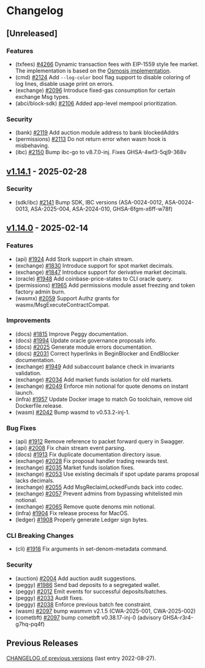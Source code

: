 <!--
Guiding Principles:

Changelogs are for humans, not machines.
There should be an entry for every single version.
The same types of changes should be grouped.
Versions and sections should be linkable.
The latest version comes first.
The release date of each version is displayed.

Usage:

Change log entries are to be added to the Unreleased section under the
appropriate stanza (see below). Each entry is required to include a tag and
the Github PR reference in the following format:

* (<tag>) \#<pr-number> message

The tag should consist of where the change is being made ex. (exchange), (iavl), (rpc)
The PR numbers must be later be link-ified during the release process so you do
not have to worry about including a link manually, but you can if you wish.

Types of changes (Stanzas):

"Features" for new features.
"Improvements" for changes in existing functionality and performance improvements.
"Deprecated" for soon-to-be removed features.
"Bug Fixes" for any bug fixes, except security related.
"Security" for security related changes and exploit fixes. NOT EXPORTED in auto-publishing process.
"API Breaking" for breaking Protobuf, gRPC and REST routes and types used by end-users.
"CLI Breaking" for breaking CLI commands.
Ref: https://keepachangelog.com/en/1.1.0/
-->

# Changelog

## [Unreleased]

### Features

- (txfees) [#4266](https://github.com/InjectiveLabs/injective-core/pull/4266) Dynamic transaction fees with EIP-1559 style fee market. The implementation is based on the [Osmosis implementation](https://github.com/osmosis-labs/osmosis/tree/main/x/txfees).
- (cmd) [#2124](https://github.com/InjectiveLabs/injective-core/pull/2124) Add `--log-color` bool flag support to disable coloring of log lines, disable usage print on errors.
- (exchange) [#2096](https://github.com/InjectiveLabs/injective-core/pull/2096) Introduce fixed-gas consumption for certain exchange Msg types.
- (abci/block-sdk) [#2106](https://github.com/InjectiveLabs/injective-core/pull/2106) Added app-level mempool prioritization.

### Security

- (bank) [#2119](https://github.com/InjectiveLabs/injective-core/pull/2119) Add auction module address to bank blockedAddrs
- (permissions) [#2113](https://github.com/InjectiveLabs/injective-core/pull/2113) Do not return error when wasm hook is misbehaving.
- (ibc) [#2150](https://github.com/InjectiveLabs/injective-core/pull/2150) Bump ibc-go to v8.7.0-inj. Fixes GHSA-4wf3-5qj9-368v

## [v1.14.1](https://github.com/InjectiveFoundation/injective-core/releases/tag/v1.14.1) - 2025-02-28

### Security

- (sdk/ibc) [#2141](https://github.com/InjectiveLabs/injective-core/pull/2141) Bump SDK, IBC versions (ASA-0024-0012, ASA-0024-0013, ASA-2025-004, ASA-2024-010, GHSA-6fgm-x6ff-w78f)

## [v1.14.0](https://github.com/InjectiveFoundation/injective-core/releases/tag/v1.14.0) - 2025-02-14

### Features

- (api) [#1924](https://github.com/InjectiveLabs/injective-core/pull/1924) Add Stork support in chain stream.
- (exchange) [#1830](https://github.com/InjectiveLabs/injective-core/pull/1830) Introduce support for spot market decimals.
- (exchange) [#1847](https://github.com/InjectiveLabs/injective-core/pull/1847) Introduce support for derivative market decimals.
- (oracle) [#1948](https://github.com/InjectiveLabs/injective-core/pull/1948) Add coinbase-price-states to CLI oracle query.
- (permissions) [#1965](https://github.com/InjectiveLabs/injective-core/pull/1965) Add permissions module asset freezing and token factory admin burn.
- (wasmx) [#2059](https://github.com/InjectiveLabs/injective-core/pull/2059) Support Authz grants for wasmx/MsgExecuteContractCompat.

### Improvements

- (docs) [#1815](https://github.com/InjectiveLabs/injective-core/pull/1815) Improve Peggy documentation.
- (docs) [#1994](https://github.com/InjectiveLabs/injective-core/pull/1994) Update oracle governance proposals info.
- (docs) [#2025](https://github.com/InjectiveLabs/injective-core/pull/2025) Generate module errors documentation.
- (docs) [#2031](https://github.com/InjectiveLabs/injective-core/pull/2031) Correct hyperlinks in BeginBlocker and EndBlocker documentation.
- (exchange) [#1949](https://github.com/InjectiveLabs/injective-core/pull/1949) Add subaccount balance check in invariants validation.
- (exchange) [#2034](https://github.com/InjectiveLabs/injective-core/pull/2034) Add market funds isolation for old markets.
- (exchange) [#2049](https://github.com/InjectiveLabs/injective-core/pull/2049) Enforce min notional for quote denoms on instant launch.
- (infra) [#1957](https://github.com/InjectiveLabs/injective-core/pull/1957) Update Docker image to match Go toolchain, remove old Dockerfile.release.
- (wasm) [#2042](https://github.com/InjectiveLabs/injective-core/pull/2042) Bump wasmd to v0.53.2-inj-1.

### Bug Fixes

- (api) [#1912](https://github.com/InjectiveLabs/injective-core/pull/1912) Remove reference to packet forward query in Swagger.
- (api) [#2008](https://github.com/InjectiveLabs/injective-core/pull/2008) Fix chain stream event parsing.
- (docs) [#1913](https://github.com/InjectiveLabs/injective-core/pull/1913) Fix duplicate documentation directory issue.
- (exchange) [#2028](https://github.com/InjectiveLabs/injective-core/pull/2028) Fix proposal handler trading rewards test.
- (exchange) [#2035](https://github.com/InjectiveLabs/injective-core/pull/2035) Market funds isolation fixes.
- (exchange) [#2053](https://github.com/InjectiveLabs/injective-core/pull/2053) Use existing decimals if spot update params proposal lacks decimals.
- (exchange) [#2055](https://github.com/InjectiveLabs/injective-core/pull/2055) Add MsgReclaimLockedFunds back into codec.
- (exchange) [#2057](https://github.com/InjectiveLabs/injective-core/pull/2057) Prevent admins from bypassing whitelisted min notional.
- (exchange) [#2065](https://github.com/InjectiveLabs/injective-core/pull/2065) Remove quote denoms min notional.
- (infra) [#1904](https://github.com/InjectiveLabs/injective-core/pull/1904) Fix release process for MacOS.
- (ledger) [#1908](https://github.com/InjectiveLabs/injective-core/pull/1908) Properly generate Ledger sign bytes.

### CLI Breaking Changes

- (cli) [#1918](https://github.com/InjectiveLabs/injective-core/pull/1918) Fix arguments in set-denom-metadata command.

### Security

- (auction) [#2004](https://github.com/InjectiveLabs/injective-core/pull/2004) Add auction audit suggestions.
- (peggy) [#1986](https://github.com/InjectiveLabs/injective-core/pull/1986) Send bad deposits to a segregated wallet.
- (peggy) [#2012](https://github.com/InjectiveLabs/injective-core/pull/2012) Emit events for successful deposits/batches.
- (peggy) [#2033](https://github.com/InjectiveLabs/injective-core/pull/2033) Audit fixes.
- (peggy) [#2038](https://github.com/InjectiveLabs/injective-core/pull/2038) Enforce previous batch fee constraint.
- (wasm) [#2097](https://github.com/InjectiveLabs/injective-core/pull/2097) bump wasmvm v2.1.5 (CWA-2025-001, CWA-2025-002)
- (cometbft) [#2097](https://github.com/InjectiveLabs/injective-core/pull/2097) bump cometbft v0.38.17-inj-0 (advisory GHSA-r3r4-g7hq-pq4f)

## Previous Releases

[CHANGELOG of previous versions](https://github.com/InjectiveFoundation/injective-core/blob/v1.8/CHANGELOG.md#v17---2022-08-27) (last entry 2022-08-27).
